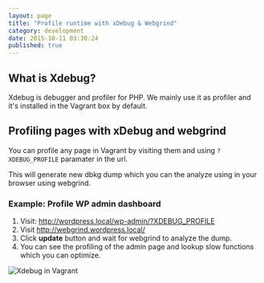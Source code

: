 ```yaml
---
layout: page
title: "Profile runtime with xDebug & Webgrind"
category: development
date: 2015-10-11 03:30:24
published: true
---
```


## What is Xdebug?

Xdebug is debugger and profiler for PHP. We mainly use it as profiler and it's installed in the Vagrant box by default.

## Profiling pages with xDebug and webgrind

You can profile any page in Vagrant by visiting them and using `?XDEBUG_PROFILE` paramater in the url.

This will generate new dbkg dump which you can the analyze using in your browser using webgrind.

### Example: Profile WP admin dashboard
1. Visit: http://wordpress.local/wp-admin/?XDEBUG_PROFILE
2. Visit http://webgrind.wordpress.local/
3. Click **update** button and wait for webgrind to analyze the dump.
4. You can see the profiling of the admin page and lookup slow functions which you can optimize.

![Xdebug in Vagrant]({{site.baseurl}}/images/webgrind-example.png)
